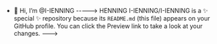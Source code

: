- 👋 Hi, I’m @I-IENNING
  -----> HENNING 
I-IENNING/I-IENNING is a ✨ special ✨ repository because its `README.md` (this file) appears on your GitHub profile.
You can click the Preview link to take a look at your changes.
--->
